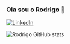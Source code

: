 ### Ola sou o Rodrigo 👋


[![LinkedIn](https://img.shields.io/badge/LinkedIn-0077B5?style=for-the-badge&logo=linkedin&logoColor=white)]([linkedin.com/in/rodrigomarchioro](https://www.linkedin.com/in/rodrigomarchioro))


![Rodrigo GitHub stats](https://github-readme-stats.vercel.app/api?username=MarchioroRodrigo1&show_icons=true&theme=merko)
